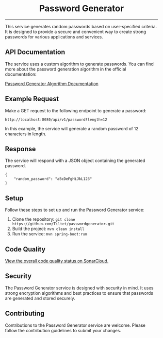 <h1 align="center"><b>Password Generator</b></h1>
<hr>
<p>This service generates random passwords based on user-specified criteria. It is designed to provide a secure and convenient way to create strong passwords for various applications and services.</p>

<h2>API Documentation</h2>
<p>The service uses a custom algorithm to generate passwords. You can find more about the password generation algorithm in the official documentation:</p>
<p><a href="https://en.wikipedia.org/wiki/Password_generator">Password Generator Algorithm Documentation</a></p>

<h2>Example Request</h2>
<p>Make a GET request to the following endpoint to generate a password:</p>
<pre>
<code>http://localhost:8080/api/v1/password?length=12</code>
</pre>
<p>In this example, the service will generate a random password of  12 characters in length.</p>

<h2>Response</h2>
<p>The service will respond with a JSON object containing the generated password.</p>
<pre>
<code>{
    "random_password": "aBcDeFgHiJkL123"
}</code>
</pre>

<h2>Setup</h2>
<p>Follow these steps to set up and run the Password Generator service:</p>
<ol>
    <li>Clone the repository: <code>git clone https://github.com/Tiltet/passwordgenerator.git</code></li>
    <li>Build the project: <code>mvn clean install</code></li>
    <li>Run the service: <code>mvn spring-boot:run</code></li>
</ol>

<h2>Code Quality</h2>
<p><a href="https://sonarcloud.io/summary/overall?id=Tiltet_PasswordGenerator">View the overall code quality status on SonarCloud.</a></p>

<h2>Security</h2>
<p>The Password Generator service is designed with security in mind. It uses strong encryption algorithms and best practices to ensure that passwords are generated and stored securely.</p>

<h2>Contributing</h2>
<p>Contributions to the Password Generator service are welcome. Please follow the contribution guidelines to submit your changes.</p>
